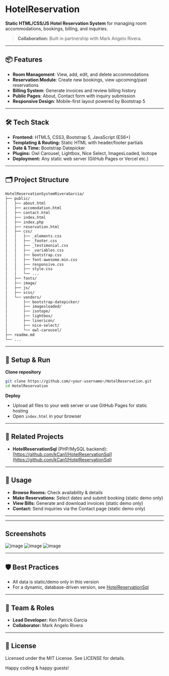 # HotelReservation

**Static HTML/CSS/JS Hotel Reservation System** for managing room accommodations, bookings, billing, and inquiries.

> **Collaboration:** Built in partnership with Mark Angelo Rivera.

---

## 📦 Features

- **Room Management**: View, add, edit, and delete accommodations
- **Reservation Module**: Create new bookings, view upcoming/past reservations
- **Billing System**: Generate invoices and review billing history
- **Public Pages**: About, Contact form with inquiry submission
- **Responsive Design**: Mobile-first layout powered by Bootstrap 5

---

## 🛠️ Tech Stack

- **Frontend:** HTML5, CSS3, Bootstrap 5, JavaScript (ES6+)
- **Templating & Routing:** Static HTML with header/footer partials
- **Date & Time:** Bootstrap Datepicker
- **Plugins:** Owl Carousel, Lightbox, Nice Select, ImagesLoaded, Isotope
- **Deployment:** Any static web server (GitHub Pages or Vercel etc.)

---

## 🗂️ Project Structure

```bash
HotelReservationSystemRiveraGarcia/
├── public/
│   ├── about.html
│   ├── accomodation.html
│   ├── contact.html
│   ├── index.html
│   ├── index.php
│   ├── reservation.html
│   ├── css/
│   │   ├── _elements.css
│   │   ├── _footer.css
│   │   ├── _testimonial.css
│   │   ├── _variables.css
│   │   ├── bootstrap.css
│   │   ├── font-awesome.min.css
│   │   ├── responsive.css
│   │   ├── style.css
│   │   └── ...
│   ├── fonts/
│   ├── image/
│   ├── js/
│   ├── scss/
│   └── vendors/
│       ├── bootstrap-datepicker/
│       ├── imagesloaded/
│       ├── isotope/
│       ├── lightbox/
│       ├── linericon/
│       ├── nice-select/
│       └── owl-carousel/
├── readme.md
└── ...
```

---

## 🚀 Setup & Run

**Clone repository**

```bash
git clone https://github.com/<your-username>/HotelReservation.git
cd HotelReservation
```

**Deploy**

- Upload all files to your web server or use GitHub Pages for static hosting
- Open `index.html` in your browser

---

## 🔗 Related Projects

- **HotelReservationSql** (PHP/MySQL backend): [https://github.com/kCan1/HotelReservationSql](https://github.com/kCan1/HotelReservationSql)

---

## 🔧 Usage

- **Browse Rooms:** Check availability & details
- **Make Reservations:** Select dates and submit booking (static demo only)
- **View Bills:** Generate and download invoices (static demo only)
- **Contact:** Send inquiries via the Contact page (static demo only)

---

---

## Screenshots

![image](https://github.com/user-attachments/assets/41d2c99e-a75c-4591-bcb4-efe0bf128c0c)
![image](https://github.com/user-attachments/assets/440c7664-f1e2-49eb-badc-c288419c70a5)
![image](https://github.com/user-attachments/assets/b17d528d-6ba3-4314-b7ad-5579b5cff073)


---

## 🛡️ Best Practices

- All data is static/demo only in this version
- For a dynamic, database-driven version, see [HotelReservationSql](https://github.com/kCan1/HotelReservationSql)

---

## 👥 Team & Roles

- **Lead Developer:** Ken Patrick Garcia
- **Collaborator:** Mark Angelo Rivera

---

## 📄 License

Licensed under the MIT License. See LICENSE for details.

Happy coding & happy guests!

